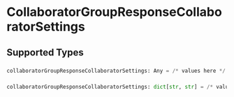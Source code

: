 # CollaboratorGroupResponseCollaboratorSettings


## Supported Types

### 

```python
collaboratorGroupResponseCollaboratorSettings: Any = /* values here */
```

### 

```python
collaboratorGroupResponseCollaboratorSettings: dict[str, str] = /* values here */
```

